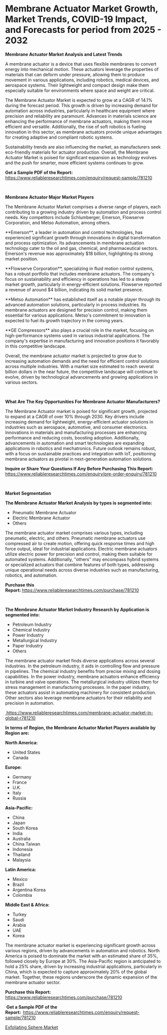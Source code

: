 <p><h1>Membrane Actuator Market Growth, Market Trends, COVID-19 Impact, and Forecasts for period from 2025 - 2032</h1></p><p><strong>Membrane Actuator Market Analysis and Latest Trends</strong></p>
<p><p>A membrane actuator is a device that uses flexible membranes to convert energy into mechanical motion. These actuators leverage the properties of materials that can deform under pressure, allowing them to produce movement in various applications, including robotics, medical devices, and aerospace systems. Their lightweight and compact design make them especially suitable for environments where space and weight are critical.</p><p>The Membrane Actuator Market is expected to grow at a CAGR of 14.1% during the forecast period. This growth is driven by increasing demand for automation across industries, particularly in healthcare equipment where precision and reliability are paramount. Advances in materials science are enhancing the performance of membrane actuators, making them more efficient and versatile. Additionally, the rise of soft robotics is fueling innovation in this sector, as membrane actuators provide unique advantages for creating adaptive and compliant robotic systems. </p><p>Sustainability trends are also influencing the market, as manufacturers seek eco-friendly materials for actuator production. Overall, the Membrane Actuator Market is poised for significant expansion as technology evolves and the push for smarter, more efficient systems continues to grow.</p></p>
<p><strong>Get a Sample PDF of the Report:&nbsp;</strong> <a href="https://www.reliableresearchtimes.com/enquiry/request-sample/781210?utm_campaign=3565&utm_medium=2&utm_source=Github&utm_content=ia&utm_term=26032025&utm_id=membrane-actuator">https://www.reliableresearchtimes.com/enquiry/request-sample/781210</a></p>
<p>&nbsp;</p>
<p><strong>Membrane Actuator Major Market Players</strong></p>
<p><p>The Membrane Actuator Market comprises a diverse range of players, each contributing to a growing industry driven by automation and process control needs. Key competitors include Schlumberger, Emerson, Flowserve Corporation, and Metso Automation, among others.</p><p>**Emerson**, a leader in automation and control technologies, has experienced significant growth through innovations in digital transformation and process optimization. Its advancements in membrane actuation technology cater to the oil and gas, chemical, and pharmaceutical sectors. Emerson's revenue was approximately $18 billion, highlighting its strong market position.</p><p>**Flowserve Corporation**, specializing in fluid motion control systems, has a robust portfolio that includes membrane actuators. The company's focus on sustainability and efficiency in operations has led to a steady market growth, particularly in energy-efficient solutions. Flowserve reported a revenue of around $4 billion, indicating its solid market presence.</p><p>**Metso Automation** has established itself as a notable player through its advanced automation solutions, particularly in process industries. Its membrane actuators are designed for precision control, making them essential for various applications. Metso's commitment to innovation is expected to fuel its growth trajectory in the coming years.</p><p>**GE Compressors** also plays a crucial role in the market, focusing on high-performance systems used in various industrial applications. The company's expertise in manufacturing and innovation positions it favorably in this competitive landscape.</p><p>Overall, the membrane actuator market is projected to grow due to increasing automation demands and the need for efficient control solutions across multiple industries. With a market size estimated to reach several billion dollars in the near future, the competitive landscape will continue to evolve, driven by technological advancements and growing applications in various sectors.</p></p>
<p>&nbsp;</p>
<p><strong>What Are The Key Opportunities For Membrane Actuator Manufacturers?</strong></p>
<p><p>The Membrane Actuator market is poised for significant growth, projected to expand at a CAGR of over 10% through 2030. Key drivers include increasing demand for lightweight, energy-efficient actuator solutions in industries such as aerospace, automotive, and consumer electronics. Innovations in materials and manufacturing processes are enhancing performance and reducing costs, boosting adoption. Additionally, advancements in automation and smart technologies are expanding applications in robotics and mechatronics. Future outlook remains robust, with a focus on sustainable practices and integration with IoT, positioning membrane actuators as pivotal in next-generation automation solutions.</p></p>
<p><strong>Inquire or Share Your Questions If Any Before Purchasing This Report:</strong> <a href="https://www.reliableresearchtimes.com/enquiry/pre-order-enquiry/781210?utm_campaign=3565&utm_medium=2&utm_source=Github&utm_content=ia&utm_term=26032025&utm_id=membrane-actuator">https://www.reliableresearchtimes.com/enquiry/pre-order-enquiry/781210</a></p>
<p>&nbsp;</p>
<p><strong>Market Segmentation</strong></p>
<p><strong>The Membrane Actuator Market Analysis by types is segmented into:</strong></p>
<p><ul><li>Pneumatic Membrane Actuator</li><li>Electric Membrane Actuator</li><li>Others</li></ul></p>
<p><p>The membrane actuator market comprises various types, including pneumatic, electric, and others. Pneumatic membrane actuators use compressed air to create motion, offering quick response times and high force output, ideal for industrial applications. Electric membrane actuators utilize electric power for precision and control, making them suitable for automated systems. Additionally, "others" may encompass hybrid systems or specialized actuators that combine features of both types, addressing unique operational needs across diverse industries such as manufacturing, robotics, and automation.</p></p>
<p><strong>Purchase this Report:&nbsp;</strong><a href="https://www.reliableresearchtimes.com/purchase/781210?utm_campaign=3565&utm_medium=2&utm_source=Github&utm_content=ia&utm_term=26032025&utm_id=membrane-actuator">https://www.reliableresearchtimes.com/purchase/781210</a></p>
<p>&nbsp;</p>
<p><strong>The Membrane Actuator Market Industry Research by Application is segmented into:</strong></p>
<p><ul><li>Petroleum Industry</li><li>Chemical Industry</li><li>Power Industry</li><li>Metallurgical Industry</li><li>Paper Industry</li><li>Others</li></ul></p>
<p><p>The membrane actuator market finds diverse applications across several industries. In the petroleum industry, it aids in controlling flow and pressure in pipelines. The chemical industry benefits from precise mixing and dosing capabilities. In the power industry, membrane actuators enhance efficiency in turbine and valve operations. The metallurgical industry utilizes them for stress management in manufacturing processes. In the paper industry, these actuators assist in automating machinery for consistent production. Other sectors also leverage membrane actuators for their reliability and precision in automation.</p></p>
<p><a href="https://www.reliableresearchtimes.com/membrane-actuator-market-in-global-r781210?utm_campaign=3565&utm_medium=2&utm_source=Github&utm_content=ia&utm_term=26032025&utm_id=membrane-actuator">&nbsp;https://www.reliableresearchtimes.com/membrane-actuator-market-in-global-r781210</a></p>
<p><strong>In terms of Region, the Membrane Actuator Market Players available by Region are:</strong></p>
<p>
    <p> <strong> North America: </strong>
        <ul>
            <li>United States</li>
            <li>Canada</li>
        </ul>
        </p> 
    <p> <strong> Europe: </strong>
        <ul>
            <li>Germany</li>
            <li>France</li>
            <li>U.K.</li>
            <li>Italy</li>
            <li>Russia</li>
        </ul>
        </p> 
    <p> <strong> Asia-Pacific: </strong>
        <ul>
            <li>China</li>
            <li>Japan</li>
            <li>South Korea</li>
            <li>India</li>
            <li>Australia</li>
            <li>China Taiwan</li>
            <li>Indonesia</li>
            <li>Thailand</li>
            <li>Malaysia</li>
        </ul>
        </p> 
    <p> <strong> Latin America: </strong>
        <ul>
            <li>Mexico</li>
            <li>Brazil</li>
            <li>Argentina Korea</li>
            <li>Colombia</li>
        </ul>
        </p> 
    <p> <strong> Middle East & Africa: </strong>
        <ul>
            <li>Turkey</li>
            <li>Saudi</li>
            <li>Arabia</li>
            <li>UAE</li>
            <li>Korea</li>
        </ul>
    </p>
    </p>
<p><p>The membrane actuator market is experiencing significant growth across various regions, driven by advancements in automation and robotics. North America is poised to dominate the market with an estimated share of 35%, followed closely by Europe at 30%. The Asia-Pacific region is anticipated to hold a 25% share, driven by increasing industrial applications, particularly in China, which is expected to capture approximately 20% of the global market. Together, these regions underscore the dynamic expansion of the membrane actuator sector.</p></p>
<p><strong>Purchase this Report: </strong><a href="https://www.reliableresearchtimes.com/purchase/781210?utm_campaign=3565&utm_medium=2&utm_source=Github&utm_content=ia&utm_term=26032025&utm_id=membrane-actuator">https://www.reliableresearchtimes.com/purchase/781210</a></p>
<p>&nbsp;<strong>Get a Sample PDF of the Report:&nbsp;&nbsp;</strong><a href="https://www.reliableresearchtimes.com/enquiry/request-sample/781210?utm_campaign=3565&utm_medium=2&utm_source=Github&utm_content=ia&utm_term=26032025&utm_id=membrane-actuator">https://www.reliableresearchtimes.com/enquiry/request-sample/781210</a></p>
<p><strong></strong></p>
<p><p><a href="https://github.com/wyettillesr4/Market-Research-Report-List-1/blob/main/exfoliating-sphere-market.md?utm_campaign=3565&utm_medium=2&utm_source=Github&utm_content=ia&utm_term=26032025&utm_id=membrane-actuator">Exfoliating Sphere Market</a></p></p>